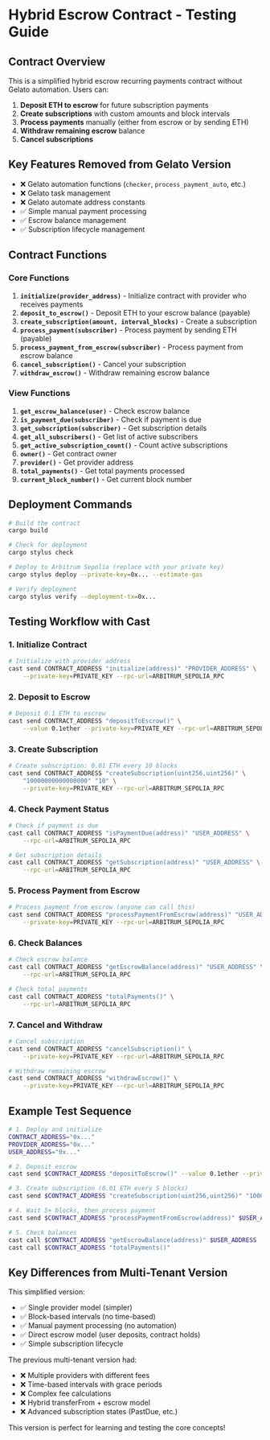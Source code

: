 # Hybrid Escrow Contract - Testing Guide

## Contract Overview

This is a simplified hybrid escrow recurring payments contract without Gelato automation. Users can:

1. **Deposit ETH to escrow** for future subscription payments
2. **Create subscriptions** with custom amounts and block intervals
3. **Process payments** manually (either from escrow or by sending ETH)
4. **Withdraw remaining escrow** balance
5. **Cancel subscriptions**

## Key Features Removed from Gelato Version

- ❌ Gelato automation functions (`checker`, `process_payment_auto`, etc.)
- ❌ Gelato task management
- ❌ Gelato automate address constants
- ✅ Simple manual payment processing
- ✅ Escrow balance management
- ✅ Subscription lifecycle management

## Contract Functions

### Core Functions

1. **`initialize(provider_address)`** - Initialize contract with provider who receives payments
2. **`deposit_to_escrow()`** - Deposit ETH to your escrow balance (payable)
3. **`create_subscription(amount, interval_blocks)`** - Create a subscription 
4. **`process_payment(subscriber)`** - Process payment by sending ETH (payable)
5. **`process_payment_from_escrow(subscriber)`** - Process payment from escrow balance
6. **`cancel_subscription()`** - Cancel your subscription
7. **`withdraw_escrow()`** - Withdraw remaining escrow balance

### View Functions

1. **`get_escrow_balance(user)`** - Check escrow balance
2. **`is_payment_due(subscriber)`** - Check if payment is due
3. **`get_subscription(subscriber)`** - Get subscription details
4. **`get_all_subscribers()`** - Get list of active subscribers
5. **`get_active_subscription_count()`** - Count active subscriptions
6. **`owner()`** - Get contract owner
7. **`provider()`** - Get provider address
8. **`total_payments()`** - Get total payments processed
9. **`current_block_number()`** - Get current block number

## Deployment Commands

```bash
# Build the contract
cargo build

# Check for deployment
cargo stylus check

# Deploy to Arbitrum Sepolia (replace with your private key)
cargo stylus deploy --private-key=0x... --estimate-gas

# Verify deployment
cargo stylus verify --deployment-tx=0x...
```

## Testing Workflow with Cast

### 1. Initialize Contract
```bash
# Initialize with provider address
cast send CONTRACT_ADDRESS "initialize(address)" "PROVIDER_ADDRESS" \
    --private-key=PRIVATE_KEY --rpc-url=ARBITRUM_SEPOLIA_RPC
```

### 2. Deposit to Escrow
```bash
# Deposit 0.1 ETH to escrow
cast send CONTRACT_ADDRESS "depositToEscrow()" \
    --value 0.1ether --private-key=PRIVATE_KEY --rpc-url=ARBITRUM_SEPOLIA_RPC
```

### 3. Create Subscription
```bash
# Create subscription: 0.01 ETH every 10 blocks
cast send CONTRACT_ADDRESS "createSubscription(uint256,uint256)" \
    "10000000000000000" "10" \
    --private-key=PRIVATE_KEY --rpc-url=ARBITRUM_SEPOLIA_RPC
```

### 4. Check Payment Status
```bash
# Check if payment is due
cast call CONTRACT_ADDRESS "isPaymentDue(address)" "USER_ADDRESS" \
    --rpc-url=ARBITRUM_SEPOLIA_RPC

# Get subscription details
cast call CONTRACT_ADDRESS "getSubscription(address)" "USER_ADDRESS" \
    --rpc-url=ARBITRUM_SEPOLIA_RPC
```

### 5. Process Payment from Escrow
```bash
# Process payment from escrow (anyone can call this)
cast send CONTRACT_ADDRESS "processPaymentFromEscrow(address)" "USER_ADDRESS" \
    --private-key=PRIVATE_KEY --rpc-url=ARBITRUM_SEPOLIA_RPC
```

### 6. Check Balances
```bash
# Check escrow balance
cast call CONTRACT_ADDRESS "getEscrowBalance(address)" "USER_ADDRESS" \
    --rpc-url=ARBITRUM_SEPOLIA_RPC

# Check total payments
cast call CONTRACT_ADDRESS "totalPayments()" \
    --rpc-url=ARBITRUM_SEPOLIA_RPC
```

### 7. Cancel and Withdraw
```bash
# Cancel subscription
cast send CONTRACT_ADDRESS "cancelSubscription()" \
    --private-key=PRIVATE_KEY --rpc-url=ARBITRUM_SEPOLIA_RPC

# Withdraw remaining escrow
cast send CONTRACT_ADDRESS "withdrawEscrow()" \
    --private-key=PRIVATE_KEY --rpc-url=ARBITRUM_SEPOLIA_RPC
```

## Example Test Sequence

```bash
# 1. Deploy and initialize
CONTRACT_ADDRESS="0x..."
PROVIDER_ADDRESS="0x..."
USER_ADDRESS="0x..."

# 2. Deposit escrow
cast send $CONTRACT_ADDRESS "depositToEscrow()" --value 0.1ether --private-key=$PRIVATE_KEY

# 3. Create subscription (0.01 ETH every 5 blocks)
cast send $CONTRACT_ADDRESS "createSubscription(uint256,uint256)" "10000000000000000" "5" --private-key=$PRIVATE_KEY

# 4. Wait 5+ blocks, then process payment
cast send $CONTRACT_ADDRESS "processPaymentFromEscrow(address)" $USER_ADDRESS --private-key=$PRIVATE_KEY

# 5. Check balances
cast call $CONTRACT_ADDRESS "getEscrowBalance(address)" $USER_ADDRESS
cast call $CONTRACT_ADDRESS "totalPayments()"
```

## Key Differences from Multi-Tenant Version

This simplified version:
- ✅ Single provider model (simpler)
- ✅ Block-based intervals (no time-based)
- ✅ Manual payment processing (no automation)
- ✅ Direct escrow model (user deposits, contract holds)
- ✅ Simple subscription lifecycle

The previous multi-tenant version had:
- ❌ Multiple providers with different fees
- ❌ Time-based intervals with grace periods
- ❌ Complex fee calculations
- ❌ Hybrid transferFrom + escrow model
- ❌ Advanced subscription states (PastDue, etc.)

This version is perfect for learning and testing the core concepts!
